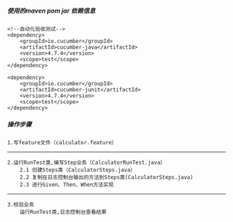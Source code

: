 ##### 使用的maven pom jar 依赖信息
    <!--自动化验收测试-->
    <dependency>
        <groupId>io.cucumber</groupId>
        <artifactId>cucumber-java</artifactId>
        <version>4.7.4</version>
        <scope>test</scope>
    </dependency>

    <dependency>
        <groupId>io.cucumber</groupId>
        <artifactId>cucumber-junit</artifactId>
        <version>4.7.4</version>
        <scope>test</scope>
    </dependency>
    
##### 操作步骤
    1.写feature文件（calculator.feature）
---
    2.运行RunTest类,编写Step业务（CalculatorRunTest.java）
        2.1 创建Steps类（CalculatorSteps.java）
        2.2 复制在日志控制台输出的方法到Steps类(CalculatorSteps.java)
        2.3 进行Given、Then、When方法实现
---        
    3.校验业务
        运行RunTest类,日志控制台查看结果